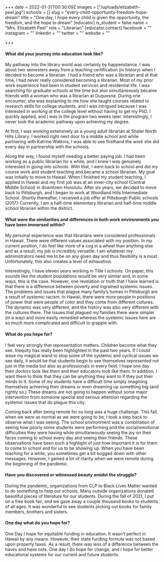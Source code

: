 +++
date = 2022-01-31T00:30:09Z
images = ["/uploads/elizabeth-peel.jpg"]
schools = []
slug = "every-child-opportunity-freedom-hope-dream"
title = "One day, I hope every child is given the opportunity, the freedom, and the hope to dream"
[educator]
is_student = false
name = "Mrs. Elizabeth Peel"
role = "Librarian"
[educator.contact]
facebook = ""
instagram = ""
linkedin = ""
twitter = ""
website = ""

+++
#### What did your journey into education look like? 

My pathway into the library world was certainly by happenstance. I was about two semesters away from a teaching certification (in history) when I decided to become a librarian. I had a friend who was a librarian and at that time, I had never really considered becoming a librarian. Most of my prior work experience had been in student services and residential life. I was searching for graduate schools at the time but also simultaneously became friends with a woman who was a librarian at Duquesne. During one encounter, she was explaining to me how she taught courses related to research skills for college students, and I was intrigued because I was interested in working at the college level without having to get my PhD. I quickly applied, and I was in the program two weeks later. Interestingly, I never took the academic pathway upon achieving my degree.

At first, I was working extensively as a young adult librarian at Shaler North Hills Library. I worked right next door to a middle school and while partnering with Katrine Watkins, I was able to see firsthand the work she did every day in partnership with the schools.

Along the way, I found myself needing a better paying job. I had been working as a public librarian for a while, and I knew I was genuinely interested in going into schools. With that, I went back to school and did my course work and student teaching and became a school librarian. My goal was initially to move to Hawaii. When I finished my student teaching, I applied in Hawaii and my first job was at an inner-city school (Central Middle School) in downtown Honolulu. After six years, we decided to move back to Pittsburgh, and I began to work at Woodland Hills Intermediate School. Shortly thereafter, I received a job offer at Pittsburgh Public schools (2017.) Currently, I am a half-time elementary librarian and half-time middle school librarian within the district.

#### What were the similarities and differences in both work environments you have been immersed within?

My personal experience was that librarians were considered professionals in Hawaii. There were different values associated with my position. In my current position, I do feel like more of a cog in a wheel than anything else and as a result, my job is incredibly versatile. I am whatever my administrators need me to be on any given day and thus flexibility is a must. Unfortunately, this also creates a level of exhaustion.    

Interestingly, I have eleven years working in Title I schools. On paper, this sounds like the student populations would be very similar and, in some ways, this is the case. However, one revelation or truth that I have learned is that there is a difference between poverty and ingrained systemic issues. The problems and issues that plague many family’s homes in Pittsburgh are a result of systemic racism. In Hawaii, there were more people in positions of power that were people of color and they come from different cultures. The dynamic was very different, and the history was also very different with the cultures there. The issues that plagued my families there were simpler (in a way) and more easily remedied whereas the systemic issues here are so much more complicated and difficult to grapple with.

#### What do you hope for?

I feel very strongly that representation matters. Children become what they see. Inequity has really been highlighted in the past two years. If I could wave my magical wand to stop some of the systemic and cyclical issues we see daily, it would be that students begin to see themselves represented not just in the media but also as professionals in every field. I hope one day their doctors look like them and their educators look like them. In addition, I want them to think that they can be anything they want to if they put their minds to it. Some of my students have a difficult time simply imagining themselves achieving their dreams or even dreaming up something big (and rightly so.) These dreams are not going to happen without some major intervention from someone special and serious attention regarding the systemic issues that do plague this city.

Coming back after being remote for so long was a huge challenge. This fall, when we were as normal as we were going to be, I took a step back to observe what I was seeing. The school environment was a combination of seeing how poorly some students were performing and the social/emotional difficulties they were having while simultaneously seeing the joy on their faces coming to school every day and seeing their friends. These observations have been such a highlight of just how important it is for them to come to school and for us to be showing up. When you have been teaching for a while, you sometimes get a bit bogged down with other messages. However, I gained a lot of clarity when we were remote during the beginning of the pandemic.  

#### Have you discovered or witnessed beauty amidst the struggle?

During the pandemic, organizations from CLP to Black Lives Matter wanted to do something to help our schools. Many outside organizations donated beautiful pieces of literature for our students. During the fall of 2021, I put on a free book fair, and we gave away a couple thousand books to students of all ages. It was wonderful to see students picking out books for family members, brothers and sisters.

#### One day what do you hope for?

One Day I hope for equitable funding in education. It wasn’t perfect in Hawaii by any means. However, their state funding formula was not based upon property taxes. As a result, there was less of a difference between the haves and have nots. One day I do hope for change, and I hope for better educational systems for our current and future students.